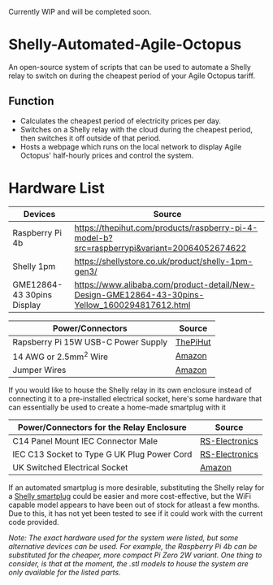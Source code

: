 Currently WIP and will be completed soon.

# Shelly-Automated-Agile-Octopus
An open-source system of scripts that can be used to automate a Shelly relay to switch on during the cheapest period of your Agile Octopus tariff.

## Function
- Calculates the cheapest period of electricity prices per day.
- Switches on a Shelly relay with the cloud during the cheapest period, then switches it off outside of that period.
- Hosts a webpage which runs on the local network to display Agile Octopus' half-hourly prices and control the system.

# Hardware List

|Devices|Source|
---------|------
|Raspberry Pi 4b| https://thepihut.com/products/raspberry-pi-4-model-b?src=raspberrypi&variant=20064052674622|
|Shelly 1pm| https://shellystore.co.uk/product/shelly-1pm-gen3/|
|GME12864-43 30pins Display| https://www.alibaba.com/product-detail/New-Design-GME12864-43-30pins-Yellow_1600294817612.html|

|Power/Connectors|Source|
-----|-----
|Rapsberry Pi 15W USB-C Power Supply|[ThePiHut](https://thepihut.com/products/raspberry-pi-4-model-b?variant=20064052674622)|
|14 AWG or 2.5mm<sup>2</sup> Wire|[Amazon](https://www.amazon.co.uk/dp/B0CZRGZTLZ?ref=ppx_yo2ov_dt_b_fed_asin_title)|
|Jumper Wires|[Amazon](https://www.amazon.co.uk/dp/B074P726ZR?ref_=ppx_hzsearch_conn_dt_b_fed_asin_title_1)|


If you would like to house the Shelly relay in its own enclosure instead of connecting it to a pre-installed electrical socket, here's some hardware that can essentially be used to create a home-made smartplug with it

|Power/Connectors for the Relay Enclosure|Source|
----|-----
|C14 Panel Mount IEC Connector Male|[RS-Electronics](https://uk.rs-online.com/web/p/iec-connectors/0488191?gb=s)|
|IEC C13 Socket to Type G UK Plug Power Cord|[RS-Electronics](https://uk.rs-online.com/web/p/power-cords/2621126?gb=s)|
|UK Switched Electrical Socket|[Amazon](https://www.amazon.co.uk/dp/B01L4P5LVC?ref=ppx_yo2ov_dt_b_fed_asin_title)|

If an automated smartplug is more desirable, substituting the Shelly relay for a [Shelly smartplug](https://shellystore.co.uk/product/shelly-plus-plug-uk/) could be easier and more cost-effective, but the WiFi capable model appears to have been out of stock for atleast a few months. Due to this, it has not yet been tested to see if it could work with the current code provided.

*Note: The exact hardware used for the system were listed, but some alternative devices can be used. For example, the Raspberry Pi 4b can be substituted for the cheaper, more compact Pi Zero 2W variant. One thing to consider, is that at the moment, the .stl models to house the system are only available for the listed parts.*

